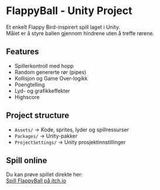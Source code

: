 # FlappyBall - Unity Project  
Et enkelt Flappy Bird-inspirert spill laget i Unity.  
Målet er å styre ballen gjennom hindrene uten å treffe rørene.  

## Features
- Spillerkontroll med hopp
- Random genererte rør (pipes)
- Kollisjon og Game Over-logikk
- Poengtelling
- Lyd- og grafikkeffekter
- Highscore

## Project structure
- `Assets/` -> Kode, sprites, lyder og spillressurser
- `Packages/` -> Unity-pakker
- `ProjectSettings/` -> Unity prosjektinnstillinger

## Spill online
Du kan prøve spillet direkte her:  
[Spill FlappyBall på itch.io](https://ermir-mehaj.itch.io/flappyball-demo) 
